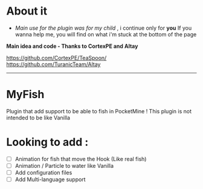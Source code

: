# About it
* *Main use for the plugin was for my child* , i continue only for **you**
If you wanna help me, you will find on what i'm stuck at the bottom of the page


**Main idea and code - Thanks to CortexPE and Altay**

https://github.com/CortexPE/TeaSpoon/
https://github.com/TuranicTeam/Altay

-----------------

# MyFish

Plugin that add support to be able to fish in PocketMine !
This plugin is not intended to be like Vanilla

# Looking to add :
- [ ] Animation for fish that move the Hook (Like real fish)
- [ ] Animation / Particle to water like Vanilla
- [ ] Add configuration files 
- [ ] Add Multi-language support
